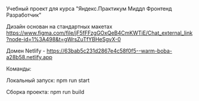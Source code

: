 Учебный проект для курса "Яндекс.Практикум Миддл Фронтенд Разработчик"

Дизайн основан на стандартных макетах https://www.figma.com/file/jF5fFFzgGOxQeB4CmKWTiE/Chat_external_link?node-id=1%3A498&t=gWrsZuTfYBHeSgvX-0

Домен Netlify - https://63bab5c231d2867e4c58f0f5--warm-boba-a28b58.netlify.app

Команды:

Локальный запуск: npm run start

Сборка проекта: npm run build
